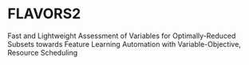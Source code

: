 # FLAVORS2
Fast and Lightweight Assessment of Variables for Optimally-Reduced Subsets towards Feature Learning Automation with Variable-Objective, Resource Scheduling
